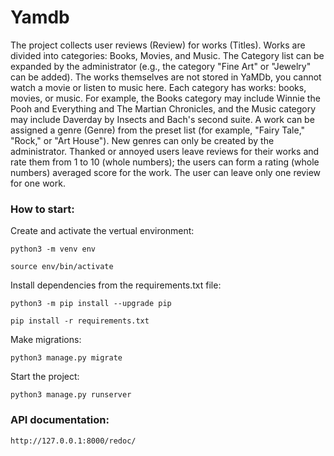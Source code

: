# Yamdb

The project collects user reviews (Review) for works (Titles). Works are divided into categories: Books, Movies, and Music. The Category list can be expanded by the administrator (e.g., the category "Fine Art" or "Jewelry" can be added).
The works themselves are not stored in YaMDb, you cannot watch a movie or listen to music here.
Each category has works: books, movies, or music. For example, the Books category may include Winnie the Pooh and Everything and The Martian Chronicles, and the Music category may include Daverday by Insects and Bach's second suite.
A work can be assigned a genre (Genre) from the preset list (for example, "Fairy Tale," "Rock," or "Art House"). New genres can only be created by the administrator.
Thanked or annoyed users leave reviews for their works and rate them from 1 to 10 (whole numbers); the users can form a rating (whole numbers) averaged score for the work. The user can leave only one review for one work.


### How to start:


Create and activate the vertual environment:

```
python3 -m venv env
```

```
source env/bin/activate
```

Install dependencies from the requirements.txt file:

```
python3 -m pip install --upgrade pip
```

```
pip install -r requirements.txt
```

Make migrations:

```
python3 manage.py migrate
```

Start the project:

```
python3 manage.py runserver
```

### API documentation:
```
http://127.0.0.1:8000/redoc/
```
